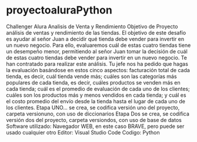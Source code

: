 # proyectoaluraPython
Challenger Alura  Analisis de Venta y Rendimiento 
Objetivo de Proyecto  análisis de ventas y rendimiento de las tiendas.
El objetivo de este desafío es ayudar al señor Juan a decidir qué tienda debe vender para invertir en un nuevo negocio. Para ello, evaluaremos cuál de estas cuatro tiendas tiene un desempeño menor, permitiendo al señor Juan tomar la decisión de cuál de estas cuatro tiendas debe vender para invertir en un nuevo negocio.
Te han contratado para realizar este análisis. Tu jefe nos ha pedido que hagas la evaluación basándose en estos cinco aspectos: facturación total de cada tienda, es decir, cuál tienda vende más; cuáles son las categorías más populares de cada tienda, es decir, cuáles productos se venden más en cada tienda; cuál es el promedio de evaluación de cada uno de los clientes; cuáles son los productos más y menos vendidos en cada tienda; y cuál es el costo promedio del envío desde la tienda hasta el lugar de cada uno de los clientes.
Etapa UNO... se crea, se codifica versión uno del proyecto, carpeta versionuno, con uso de diccionarios
Etapa Dos se crea, se codifica versión dos del proyecto, carpeta versiondos, con uso de base de datos
Software utilizado: Navegador WEB, en este caso BRAVE, pero puede ser usado cualquier otro Editor: Visual Studio Code
Codigo: Python
